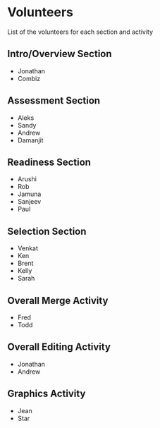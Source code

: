 # Volunteers

List of the volunteers for each section and activity

## Intro/Overview Section

- Jonathan
- Combiz

## Assessment Section

- Aleks
- Sandy
- Andrew
- Damanjit

## Readiness Section

- Arushi
- Rob 
- Jamuna
- Sanjeev
- Paul

## Selection Section

- Venkat
- Ken
- Brent
- Kelly
- Sarah

## Overall Merge Activity

- Fred
- Todd

## Overall Editing Activity

- Jonathan
- Andrew

## Graphics Activity

- Jean
- Star
